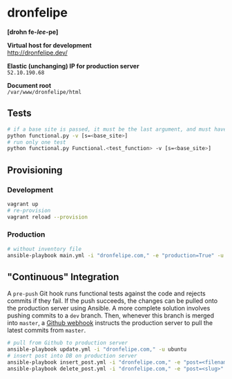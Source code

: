 # dronfelipe
**[drohn fe-_lee_-pe]**

**Virtual host for development**  
<http://dronfelipe.dev/>  

**Elastic (unchanging) IP for production server**  
`52.10.190.68`  

**Document root**  
`/var/www/dronfelipe/html`


## Tests
```sh
# if a base site is passed, it must be the last argument, and must have the form shown below
python functional.py -v [s=<base_site>]
# run only one test
python functional.py Functional.<test_function> -v [s=<base_site>]
```


## Provisioning
### Development
```sh
vagrant up
# re-provision
vagrant reload --provision
```

### Production
```sh
# without inventory file
ansible-playbook main.yml -i "dronfelipe.com," -e "production=True" -u ubuntu
```


## "Continuous" Integration
A `pre-push` Git hook runs functional tests against the code and rejects commits if they fail. If the push succeeds, the changes can be pulled onto the production server using Ansible. A more complete solution involves pushing commits to a `dev` branch. Then, whenever this branch is merged into `master`, a [Github webhook](https://help.github.com/articles/about-webhooks/) instructs the production server to pull the latest commits from `master`.

```sh
# pull from Github to production server
ansible-playbook update.yml -i "dronfelipe.com," -u ubuntu
# insert post into DB on production server
ansible-playbook insert_post.yml -i "dronfelipe.com," -e "post=<filename>" -u ubuntu
ansible-playbook delete_post.yml -i "dronfelipe.com," -e "post=<slug>" -u ubuntu
```

